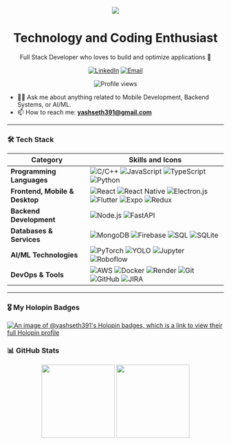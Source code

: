 <p align="center">
  <img src="https://raw.githubusercontent.com/halfrost/halfrost/master/icons/header_.png">
</p>
<h1 align="center">Technology and Coding Enthusiast</h1>

<p align="center">
  Full Stack Developer who loves to build and optimize applications 🚀
</p>

<p align="center">
  <a href="https://www.linkedin.com/in/yash-seth-72173819b/"><img alt="LinkedIn" src="https://img.shields.io/badge/LinkedIn-yash--seth-blue?style=flat&logo=linkedin"></a>
  <a href="mailto:yashseth391@gmail.com"><img alt="Email" src="https://img.shields.io/badge/Email-yashseth391@gmail.com-red?style=flat&logo=gmail"></a>
</p>
<p align="center">
  <img src="https://komarev.com/ghpvc/?username=yashseth391&label=Profile%20Views&color=brightgreen&style=flat-square" alt="Profile views" />
</p>

- 👨‍💻 Ask me about anything related to Mobile Development, Backend Systems, or AI/ML.
- 📫 How to reach me: **yashseth391@gmail.com**

---

### 🛠 Tech Stack

| Category | Skills and Icons |
|---|---|
| **Programming Languages** | ![C/C++](https://img.shields.io/badge/C%2FC%2B%2B-00599C?style=for-the-badge&logo=c&logoColor=white) ![JavaScript](https://img.shields.io/badge/JavaScript-F7DF1E?style=for-the-badge&logo=javascript&logoColor=black) ![TypeScript](https://img.shields.io/badge/TypeScript-3178C6?style=for-the-badge&logo=typescript&logoColor=white) ![Python](https://img.shields.io/badge/Python-3776AB?style=for-the-badge&logo=python&logoColor=white) |
| **Frontend, Mobile & Desktop** | ![React](https://img.shields.io/badge/React-61DAFB?style=for-the-badge&logo=react&logoColor=black) ![React Native](https://img.shields.io/badge/React_Native-61DAFB?style=for-the-badge&logo=react&logoColor=black) ![Electron.js](https://img.shields.io/badge/Electron-47848F?style=for-the-badge&logo=electron&logoColor=white) ![Flutter](https://img.shields.io/badge/Flutter-02569B?style=for-the-badge&logo=flutter&logoColor=white) ![Expo](https://img.shields.io/badge/Expo-000020?style=for-the-badge&logo=expo&logoColor=white) ![Redux](https://img.shields.io/badge/Redux-764ABC?style=for-the-badge&logo=redux&logoColor=white) |
| **Backend Development** | ![Node.js](https://img.shields.io/badge/Node.js-339933?style=for-the-badge&logo=node.js&logoColor=white) ![FastAPI](https://img.shields.io/badge/FastAPI-009688?style=for-the-badge&logo=fastapi&logoColor=white) |
| **Databases & Services** | ![MongoDB](https://img.shields.io/badge/MongoDB-47A248?style=for-the-badge&logo=mongodb&logoColor=white) ![Firebase](https://img.shields.io/badge/Firebase-FFCA28?style=for-the-badge&logo=firebase&logoColor=black) ![SQL](https://img.shields.io/badge/SQL-4479A1?style=for-the-badge&logo=postgresql&logoColor=white) ![SQLite](https://img.shields.io/badge/SQLite-003B57?style=for-the-badge&logo=sqlite&logoColor=white) |
| **AI/ML Technologies** | ![PyTorch](https://img.shields.io/badge/PyTorch-EE4C2C?style=for-the-badge&logo=pytorch&logoColor=white) ![YOLO](https://img.shields.io/badge/YOLO-00FFFF?style=for-the-badge&logo=yolo&logoColor=black) ![Jupyter](https://img.shields.io/badge/Jupyter-F37626?style=for-the-badge&logo=Jupyter&logoColor=white) ![Roboflow](https://img.shields.io/badge/Roboflow-FF6F00?style=for-the-badge&logo=roboflow&logoColor=white) |
| **DevOps & Tools** | ![AWS](https://img.shields.io/badge/AWS-232F3E?style=for-the-badge&logo=amazon-aws&logoColor=white) ![Docker](https://img.shields.io/badge/Docker-2496ED?style=for-the-badge&logo=docker&logoColor=white) ![Render](https://img.shields.io/badge/Render-46E3B7?style=for-the-badge&logo=render&logoColor=black) ![Git](https://img.shields.io/badge/Git-F05032?style=for-the-badge&logo=git&logoColor=white) ![GitHub](https://img.shields.io/badge/GitHub-181717?style=for-the-badge&logo=github&logoColor=white) ![JIRA](https://img.shields.io/badge/Jira-0052CC?style=for-the-badge&logo=jira&logoColor=white) |

---
### 🎖️ My Holopin Badges
[![An image of @yashseth391's Holopin badges, which is a link to view their full Holopin profile](https://holopin.me/yashseth391)](https://holopin.io/@yashseth391)
### 📊 GitHub Stats 


<p align="center">
  <img align="center" src="https://github-readme-stats.vercel.app/api?username=yashseth391&show_icons=true&theme=radical&count_private=true" height="170" />
  <img align="center" src="https://github-readme-stats.vercel.app/api/top-langs/?username=yashseth391&layout=compact&theme=radical" height="170" />
</p>

